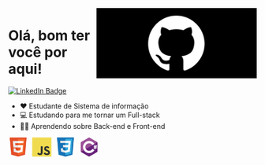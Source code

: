 <img src = "gitbrabo.png" width = "325px" align = "right">

# Olá, bom ter você por aqui!
  <div id="badges">
  <a href = "https://www.linkedin.com/in/rafael-clare/">
    <img src="https://img.shields.io/badge/LinkedIn-blue?style=for-the-badge&logo=linkedin&logoColor=white" alt="LinkedIn Badge" _blank/>
  </a>  
</div>

- ❤ Estudante de Sistema de informação
- 💻 Estudando para me tornar um Full-stack
- 👩‍💻 Aprendendo sobre Back-end e Front-end

<div> 
  <img src="https://github.com/devicons/devicon/blob/master/icons/html5/html5-original.svg" title="HTML5" alt="HTML" width="40" height="40"/>&nbsp;
  <img src="https://github.com/devicons/devicon/blob/master/icons/javascript/javascript-original.svg" title= "JavaScript" alt="JavaScript" width="40" height="40"/>&nbsp; 
  <img src="https://raw.githubusercontent.com/devicons/devicon/master/icons/css3/css3-original.svg"  title="Css" alt="Css"  width="40" height="40"/>&nbsp;
  <img src="https://raw.githubusercontent.com/devicons/devicon/master/icons/csharp/csharp-original.svg" title="CSharp" alt="CSharp"  width="40" height="40"/>&nbsp;
</div>






